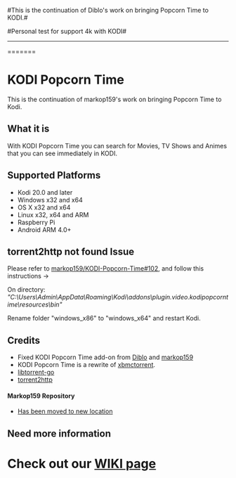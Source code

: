 #This is the continuation of Diblo's work on bringing Popcorn Time to KODI.#

#Personal test for support 4k with KODI#

<hr>

=======
# KODI Popcorn Time #

This is the continuation of markop159's work on bringing Popcorn Time to Kodi.

## What it is ##
With KODI Popcorn Time you can search for Movies, TV Shows and Animes that you can see immediately in KODI.

## Supported Platforms ##
* Kodi 20.0 and later
* Windows x32 and x64
* OS X x32 and x64
* Linux x32, x64 and ARM
* Raspberry Pi
* Android ARM 4.0+

## torrent2http not found Issue ##
Please refer to [markop159/KODI-Popcorn-Time#102](https://github.com/markop159/KODI-Popcorn-Time/issues/102), and follow this instructions ->

On directory:
*"C:\Users\Admin\AppData\Roaming\Kodi\addons\plugin.video.kodipopcorntime\resources\bin"*

Rename folder "windows_x86" to "windows_x64" and restart Kodi.

## Credits ##
* Fixed KODI Popcorn Time add-on from [Diblo](https://github.com/Diblo/KODI-Popcorn-Time)
and [markop159](https://github.com/markop159/KODI-Popcorn-Time)
* KODI Popcorn Time is a rewrite of [xbmctorrent](http://github.com/steeve/xbmctorrent).
* [libtorrent-go](http://github.com/steeve/libtorrent-go)
* [torrent2http](http://github.com/steeve/torrent2http)



#### Markop159 Repository ####

  - [Has been moved to new location](https://github.com/markop159/Markop159-repository)

## Need more information ##
Check out our [WIKI page](https://github.com/markop159/KODI-Popcorn-Time/wiki)
=======

